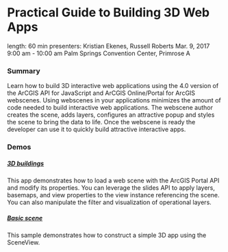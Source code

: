 # Practical Guide to Building 3D Web Apps

length: 60 min
presenters: Kristian Ekenes, Russell Roberts
Mar. 9, 2017 9:00 am - 10:00 am
Palm Springs Convention Center, Primrose A

### Summary

Learn how to build 3D interactive web applications using the 4.0 version of the ArCGIS API for JavaScript and ArCGIS Online/Portal for ArcGIS webscenes. Using webscenes in your applications minimizes the amount of code needed to build interactive web applications. The webscene author creates the scene, adds layers, configures an attractive popup and styles the scene to bring the data to life. Once the webscene is ready the developer can use it to quickly build attractive interactive apps.


### Demos

##### [3D buildings](http://ekenes.github.io/conferences/ds-2017/3d-apps-guide/demos/3d-buildings/)

This app demonstrates how to load a web scene with the ArcGIS Portal API and modify its properties. You can leverage the slides API to apply layers, basemaps, and view properties to the view instance referencing the scene. You can also manipulate the filter and visualization of operational layers.

##### [Basic scene](http://ekenes.github.io/conferences/ds-2017/3d-apps-guide/demos/basics/)

This sample demonstrates how to construct a simple 3D app using the SceneView.